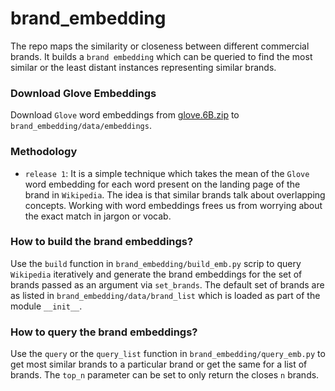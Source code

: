 # brand_embedding

The repo maps the similarity or closeness between different commercial brands. It builds a `brand embedding` which can 
be queried to find the most similar or the least distant instances representing similar brands.

### Download Glove Embeddings ###
Download `Glove` word embeddings from [glove.6B.zip](http://nlp.stanford.edu/data/glove.6B.zip) to 
`brand_embedding/data/embeddings`.


### Methodology ###

* `release 1`: It is a simple technique which takes the mean of the `Glove` word embedding for each word present on the 
landing page of the brand in `Wikipedia`. The idea is that similar brands talk about overlapping concepts. Working
with word embeddings frees us from worrying about the exact match in jargon or vocab.

### How to build the brand embeddings? ### 

Use the `build` function in `brand_embedding/build_emb.py` scrip to query `Wikipedia` iteratively and generate the 
brand embeddings for the set of brands passed as an argument via `set_brands`. 
The default set of brands are as listed in `brand_embedding/data/brand_list` which is loaded as part of the module 
`__init__`.

### How to query the brand embeddings? ### 

Use the `query` or the `query_list` function in `brand_embedding/query_emb.py` to get most similar brands to a 
particular brand or get the same for a list of brands. The `top_n` parameter can be set to only return the closes `n` 
brands.
